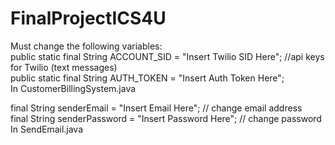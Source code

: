 # FinalProjectICS4U
 
Must change the following variables:  
public static final String ACCOUNT_SID = "Insert Twilio SID Here"; //api keys for Twilio (text messages)  
public static final String AUTH_TOKEN = "Insert Auth Token Here";  
In CustomerBillingSystem.java  
  
final String senderEmail = "Insert Email Here"; // change email address  
final String senderPassword = "Insert Password Here"; // change password  
In SendEmail.java  
